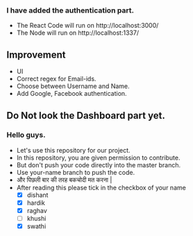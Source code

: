### I have added the authentication part. 
- The React Code will run on http://localhost:3000/
- The Node will run on http://localhost:1337/
## Improvement
- UI
- Correct regex for Email-ids.
- Choose between Username and Name.
- Add Google, Facebook authentication.

## Do Not look the Dashboard part yet.

### Hello guys.
- Let's use this repository for our project.
- In this repository, you are given permission to contribute.
- But don't push your code directly into the master branch.
- Use your-name branch to push the code.
- और पिछली बार की तरह बकचोदी मत करना |
- After reading this please tick in the checkbox of your name
  - [x] dishant
  - [x] hardik
  - [x] raghav
  - [ ] khushi
  - [x] swathi
